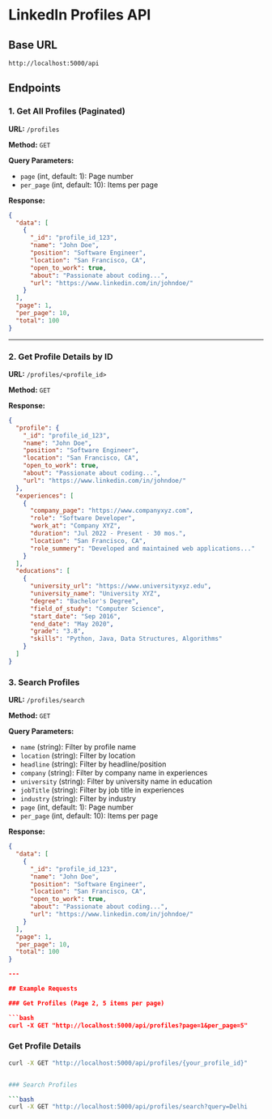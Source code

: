 # LinkedIn Profiles API

## Base URL
```
http://localhost:5000/api
```

## Endpoints

### 1. Get All Profiles (Paginated)

**URL:** `/profiles`

**Method:** `GET`

**Query Parameters:**

- `page` (int, default: 1): Page number
- `per_page` (int, default: 10): Items per page

**Response:**

```json
{
  "data": [
    {
      "_id": "profile_id_123",
      "name": "John Doe",
      "position": "Software Engineer",
      "location": "San Francisco, CA",
      "open_to_work": true,
      "about": "Passionate about coding...",
      "url": "https://www.linkedin.com/in/johndoe/"
    }
  ],
  "page": 1,
  "per_page": 10,
  "total": 100
}
```

---

### 2. Get Profile Details by ID

**URL:** `/profiles/<profile_id>`

**Method:** `GET`

**Response:**

```json
{
  "profile": {
    "_id": "profile_id_123",
    "name": "John Doe",
    "position": "Software Engineer",
    "location": "San Francisco, CA",
    "open_to_work": true,
    "about": "Passionate about coding...",
    "url": "https://www.linkedin.com/in/johndoe/"
  },
  "experiences": [
    {
      "company_page": "https://www.companyxyz.com",
      "role": "Software Developer",
      "work_at": "Company XYZ",
      "duration": "Jul 2022 - Present · 30 mos.",
      "location": "San Francisco, CA",
      "role_summery": "Developed and maintained web applications..."
    }
  ],
  "educations": [
    {
      "university_url": "https://www.universityxyz.edu",
      "university_name": "University XYZ",
      "degree": "Bachelor's Degree",
      "field_of_study": "Computer Science",
      "start_date": "Sep 2016",
      "end_date": "May 2020",
      "grade": "3.8",
      "skills": "Python, Java, Data Structures, Algorithms"
    }
  ]
}
```

### 3. Search Profiles

**URL:** `/profiles/search`

**Method:** `GET`

**Query Parameters:**

- `name` (string): Filter by profile name
- `location` (string): Filter by location
- `headline` (string): Filter by headline/position
- `company` (string): Filter by company name in experiences
- `university` (string): Filter by university name in education
- `jobTitle` (string): Filter by job title in experiences
- `industry` (string): Filter by industry
- `page` (int, default: 1): Page number
- `per_page` (int, default: 10): Items per page

**Response:**

```json
{
  "data": [
    {
      "_id": "profile_id_123",
      "name": "John Doe",
      "position": "Software Engineer",
      "location": "San Francisco, CA",
      "open_to_work": true,
      "about": "Passionate about coding...",
      "url": "https://www.linkedin.com/in/johndoe/"
    }
  ],
  "page": 1,
  "per_page": 10,
  "total": 100
}

---

## Example Requests

### Get Profiles (Page 2, 5 items per page)

```bash
curl -X GET "http://localhost:5000/api/profiles?page=1&per_page=5"
```

### Get Profile Details

```bash
curl -X GET "http://localhost:5000/api/profiles/{your_profile_id}"


### Search Profiles

```bash
curl -X GET "http://localhost:5000/api/profiles/search?query=Delhi

